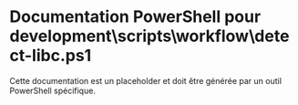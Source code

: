 # Documentation PowerShell pour development\scripts\workflow\detect-libc.ps1

Cette documentation est un placeholder et doit être générée par un outil PowerShell spécifique.
